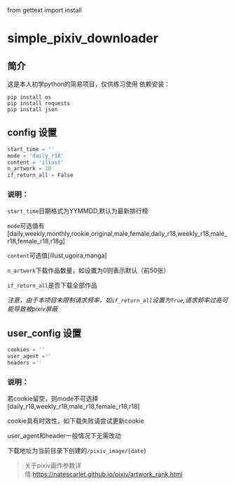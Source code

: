 from gettext import install

# simple_pixiv_downloader
## 简介
这是本人初学python的简易项目，仅供练习使用
依赖安装：
```
pip install os
pip install requests
pip install json
```
## config  设置
```python
start_time = ''
mode = 'daily_r18'
content = 'illust'
n_artwork = 10
if_return_all = False
```
### 说明：
`start_time`日期格式为YYMMDD,默认为最新排行榜

`mode`可选值有[daily,weekly,monthly,rookie,original,male,female,daily_r18,weekly_r18,male_r18,female_r18,r18g]

`content`可选值[illust,ugoira,manga]

`n_artwork`下载作品数量，如设置为0则表示默认（前50张）

`if_return_all`是否下载全部作品

*注意，由于本项目未限制请求频率，如`if_return_all`设置为`True`,请求频率过高可能导致被pixiv屏蔽*

## user_config 设置
```python
cookies = ''
user_agent =''
headers =''
```
### 说明：
若cookie留空，则mode不可选择[daily_r18,weekly_r18,male_r18,female_r18,r18]

cookie具有时效性，如下载失败请尝试更新cookie

user_agent和header一般情况下无需改动

下载地址为当前目录下创建的`/pixiv_image/{date}`

>关于pixiv画作参数详情:https://natescarlet.github.io/pixiv/artwork_rank.html
